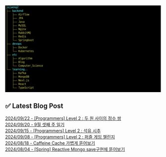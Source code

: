 ![image](./image/231205.png)

## ✅ Latest Blog Post

[2024/09/22 - [Programmers] Level 2 : 두 원 사이의 정수 쌍](http://blog.naver.com/ds4ouj/223592326913?fromRss=true&trackingCode=rss) <br/>
[2024/09/20 - 9월 셋째 주 일기](http://blog.naver.com/ds4ouj/223589724073?fromRss=true&trackingCode=rss) <br/>
[2024/09/15 - [Programmers] Level 2 : 석유 시추](http://blog.naver.com/ds4ouj/223585264908?fromRss=true&trackingCode=rss) <br/>
[2024/09/08 - [Programmers] Level 2 : 퍼즐 게임 챌린지](http://blog.naver.com/ds4ouj/223576363677?fromRss=true&trackingCode=rss) <br/>
[2024/08/18 - Caffeine Cache 가볍게 뜯어보기](http://blog.naver.com/ds4ouj/223551963395?fromRss=true&trackingCode=rss) <br/>
[2024/08/04 - [Spring] Reactive Mongo save구현체 뜯어보기](http://blog.naver.com/ds4ouj/223535968937?fromRss=true&trackingCode=rss) <br/>
